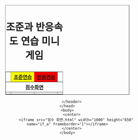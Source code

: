 
<!DOCTYPE html>
<html>
    <head>
        <meta charset="utf-8">
        <title> 조준과 반응속도 연습 미니게임 </title>
        <header>
            <center>
                <table border="1" style="width:80%">
                        <caption> <h1> 조준과 반응속도 연습 미니게임 </h1> </caption>
                        <tr>
                            <td></td>
                            <th rowspan="2" style="color: black; background-color: yellow"> <a href="조준바탕 - 중.html" target="if_a">조준연습</a> </th>
                            <th rowspan="2" style="color: blue; background-color: red"> <a href="반응바탕 - 중.html" target="if_a">반응연습</a> </th>
                            <td></td>
                        </tr>
                        <tr></tr>
                        <tr>
                            <th colspan="4"> <a href="점수 화면.html" target="if_a">점수화면</a> </th>
                        </tr>
                        <tr>
                            <td></td>
                            <td></td>
                            <td></td>
                            <td></td>
                        </tr>
                </table>
            </center>

        </header>
    </head>
    <body>
        <center>
            <iframe src="점수 화면.html" width="1000" height="650" name="if_a" frameborder="1"></iframe>
        </center>
    </body>
</html>

